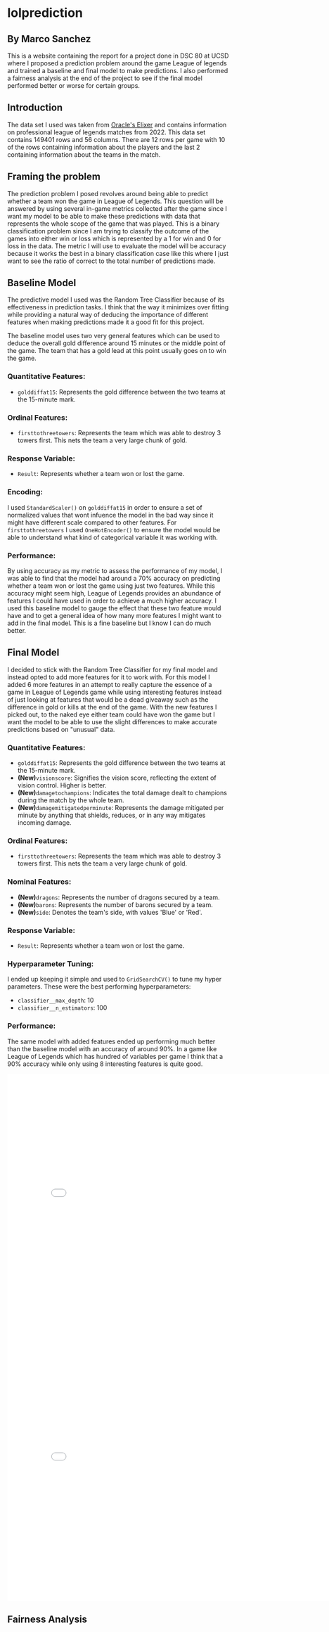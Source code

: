 # lolprediction

## By Marco Sanchez

This is a website containing the report for a project done in DSC 80 at UCSD 
where I proposed a prediction problem around the game League of legends 
and trained a baseline and final model to make predictions. I also performed 
a fairness analysis at the end of the project to see if the final model performed 
better or worse for certain groups.

## Introduction

The data set I used was taken from [Oracle's Elixer](https://oracleselixir.com/tools/downloads) and contains information on
professional league of legends matches from 2022. This data set contains
149401 rows and 56 columns. There are 12 rows per game with 10 of the
rows containing information about the players and the last 2 containing
information about the teams in the match.

## Framing the problem

The prediction problem I posed revolves around being able to predict 
whether a team won the game in League of Legends. This question will be answered by using several 
in-game metrics collected after the game since I want my model to be able 
to make these predictions with data that represents the whole scope of the 
game that was played. This is a binary classification problem since 
I am trying to classify the outcome of the games into either win or loss which is 
represented by a 1 for win and 0 for loss in 
the data. The metric I will use to evaluate the model will be accuracy because it 
works the best in a binary classification case like this where I just want to see the 
ratio of correct to the total number of predictions made.


## Baseline Model

The predictive model I used was the Random Tree Classifier because of its effectiveness 
in prediction tasks. I think that the way it minimizes over fitting while providing a 
natural way of deducing the importance of different features when making predictions 
made it a good fit for this project. 

The baseline model uses two very general features which can be used to deduce the 
overall gold difference around 15 minutes or the middle point of the game. The team
that has a gold lead at this point usually goes on to win the game.


### Quantitative Features:
- `golddiffat15`: Represents the gold difference between the two teams at the 15-minute mark.

### Ordinal Features:
- `firsttothreetowers`: Represents the team which was able to destroy 3 towers first. 
This nets the team a very large chunk of gold.

### Response Variable:
- `Result`: Represents whether a team won or lost the game.


### Encoding: 
I used `StandardScaler()` on `golddiffat15` in order to ensure a set of normalized 
values that wont infuence the model in the bad way since it might have different scale 
compared to other features. 
For `firsttothreetowers` I used `OneHotEncoder()` to ensure the model would be able 
to understand what kind of categorical variable it was working with.


### Performance:

By using accuracy as my metric to assess the performance of my model, I was able to find 
that the model had around a 70% accuracy on predicting whether a team won or lost the game 
using just two features. While this accuracy might seem high, League of Legends provides an 
abundance of features I could have used in order to achieve a much higher accuracy. 
I used this baseline model to gauge the effect that these two feature would have 
and to get a general idea of how many more features I might want to add in the 
final model. This is a fine baseline but I know I can do much better.


## Final Model

I decided to stick with the Random Tree Classifier for my final model and instead 
opted to add more features for it to work with. For this model I added 6 more features 
in an attempt to really capture the essence of a game in League of Legends game while 
using interesting features instead of just looking at features that would be a dead giveaway 
such as the difference in gold or kills at the end of the game. With the new features 
I picked out, to the naked eye either team could have won the game but I want the model 
to be able to use the slight differences to make accurate predictions based on "unusual" 
data.


### Quantitative Features: 
- `golddiffat15`: Represents the gold difference between the two teams at the 15-minute mark.
- **(New)**`visionscore`: Signifies the vision score, reflecting the extent of vision control. 
Higher is better.
- **(New)**`damagetochampions`: Indicates the total damage dealt to champions during the 
match by the whole team.
- **(New)**`damagemitigatedperminute`: Represents the damage mitigated per minute by 
anything that shields, reduces, or in any way mitigates incoming damage.

### Ordinal Features:
- `firsttothreetowers`: Represents the team which was able to destroy 3 towers first. 
This nets the team a very large chunk of gold.

### Nominal Features:
- **(New)**`dragons`: Represents the number of dragons secured by a team.
- **(New)**`barons`: Represents the number of barons secured by a team.
- **(New)**`side`: Denotes the team's side, with values 'Blue' or 'Red'.

### Response Variable:
- `Result`: Represents whether a team won or lost the game.

### Hyperparameter Tuning: 

I ended up keeping it simple and used to `GridSearchCV()` to tune my hyper parameters. 
These were the best performing hyperparameters: 
 - `classifier__max_depth`: 10
 - `classifier__n_estimators`: 100
 
 
### Performance:

The same model with added features ended up performing much better than the baseline 
model with an accuracy of around 90%. In a game like League of Legends which has 
hundred of variables per game I think that a 90% accuracy while only using 8 interesting 
features is quite good.

<iframe src="assets/cm.html" width=800 height=600 frameBorder=0></iframe>

<iframe src="assets/roc.html" width=800 height=600 frameBorder=0></iframe>



## Fairness Analysis















































